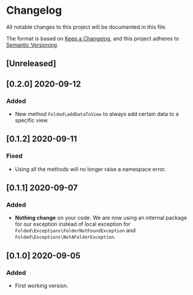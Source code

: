 # Changelog

All notable changes to this project will be documented in this file.

The format is based on [Keep a Changelog](https://keepachangelog.com/en/1.0.0/),
and this project adheres to [Semantic Versioning](https://semver.org/spec/v2.0.0.html).

## [Unreleased]

## [0.2.0] 2020-09-12

### Added

- New method `Folded\addDataToView` to always add certain data to a specific view.

## [0.1.2] 2020-09-11

### Fixed

- Using all the methods will no longer raise a namespace error.

## [0.1.1] 2020-09-07

### Added

- **Nothing change** on your code. We are now using an internal package for our exception instead of local exception for `Folded\Exceptions\FolderNotFoundException` and `Folded\Exceptions\NotAFolderException`.

## [0.1.0] 2020-09-05

### Added

- First working version.

